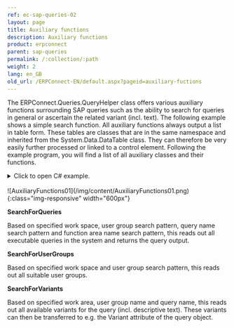 ```yaml
---
ref: ec-sap-queries-02
layout: page
title: Auxiliary functions
description: Auxiliary functions
product: erpconnect
parent: sap-queries
permalink: /:collection/:path
weight: 2
lang: en_GB
old_url: /ERPConnect-EN/default.aspx?pageid=auxiliary-fuctions
---
```


The ERPConnect.Queries.QueryHelper class offers various auxiliary functions surrounding SAP queries such as the ability to search for queries in general or ascertain the related variant (incl. text). The following example shows a simple search function. All auxiliary functions always output a list in table form. These tables are classes that are in the same namespace and inherited from the System.Data.DataTable class. They can therefore be very easily further processed or linked to a control element. Following the example program, you will find a list of all auxiliary classes and their functions.

<details>
<summary>Click to open C# example.</summary>
{% highlight csharp %}
using ERPConnect;  
using ERPConnect.Queries;  
using ERPConnect.Queries.QueryHelper;  
    
using (R3Connection con = new R3Connection("sapappserver", 00, "sapuser", "password", "EN", "800"))
{
    con.Open();  
        
    QueryHelper qh = new QueryHelper(con);  
    SearchResultQueryDataTable ret =  
    qh.SearchForQueries(WorkSpace.GlobalArea,"","*MB*","");  
        
    FormQueryHelper f1 = new FormQueryHelper();  
    f1.dataGrid1.DataSource = ret;  
    f1.ShowDialog(); 
}
{% endhighlight %}
</details>
<br>
![AuxiliaryFunctions01](/img/content/AuxiliaryFunctions01.png){:class="img-responsive" width="600px"}

**SearchForQueries**

Based on specified work space, user group search pattern, query name search pattern and function area name search pattern, this reads out all executable queries in the system and returns the query output.

**SearchForUserGroups**

Based on specified work space and user group search pattern, this reads out all suitable user groups.

**SearchForVariants**

Based on specified work area, user group name and query name, this reads out all available variants for the query (incl. descriptive text). These variants can then be transferred to e.g. the Variant attribute of the query object. 
